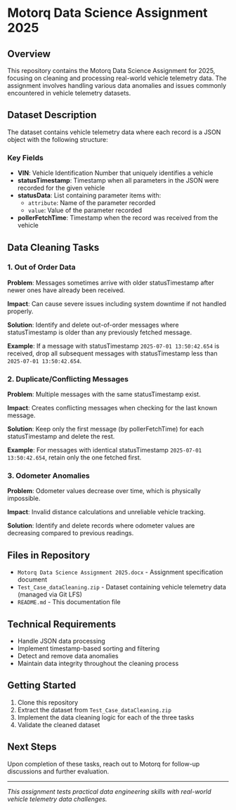 # Motorq Data Science Assignment 2025

## Overview
This repository contains the Motorq Data Science Assignment for 2025, focusing on cleaning and processing real-world vehicle telemetry data. The assignment involves handling various data anomalies and issues commonly encountered in vehicle telemetry datasets.

## Dataset Description
The dataset contains vehicle telemetry data where each record is a JSON object with the following structure:

### Key Fields
- **VIN**: Vehicle Identification Number that uniquely identifies a vehicle
- **statusTimestamp**: Timestamp when all parameters in the JSON were recorded for the given vehicle
- **statusData**: List containing parameter items with:
  - `attribute`: Name of the parameter recorded
  - `value`: Value of the parameter recorded
- **pollerFetchTime**: Timestamp when the record was received from the vehicle

## Data Cleaning Tasks

### 1. Out of Order Data
**Problem**: Messages sometimes arrive with older statusTimestamp after newer ones have already been received.

**Impact**: Can cause severe issues including system downtime if not handled properly.

**Solution**: Identify and delete out-of-order messages where statusTimestamp is older than any previously fetched message.

**Example**: If a message with statusTimestamp `2025-07-01 13:50:42.654` is received, drop all subsequent messages with statusTimestamp less than `2025-07-01 13:50:42.654`.

### 2. Duplicate/Conflicting Messages
**Problem**: Multiple messages with the same statusTimestamp exist.

**Impact**: Creates conflicting messages when checking for the last known message.

**Solution**: Keep only the first message (by pollerFetchTime) for each statusTimestamp and delete the rest.

**Example**: For messages with identical statusTimestamp `2025-07-01 13:50:42.654`, retain only the one fetched first.

### 3. Odometer Anomalies
**Problem**: Odometer values decrease over time, which is physically impossible.

**Impact**: Invalid distance calculations and unreliable vehicle tracking.

**Solution**: Identify and delete records where odometer values are decreasing compared to previous readings.

## Files in Repository
- `Motorq Data Science Assignment 2025.docx` - Assignment specification document
- `Test_Case_dataCleaning.zip` - Dataset containing vehicle telemetry data (managed via Git LFS)
- `README.md` - This documentation file

## Technical Requirements
- Handle JSON data processing
- Implement timestamp-based sorting and filtering
- Detect and remove data anomalies
- Maintain data integrity throughout the cleaning process

## Getting Started
1. Clone this repository
2. Extract the dataset from `Test_Case_dataCleaning.zip`
3. Implement the data cleaning logic for each of the three tasks
4. Validate the cleaned dataset

## Next Steps
Upon completion of these tasks, reach out to Motorq for follow-up discussions and further evaluation.

---
*This assignment tests practical data engineering skills with real-world vehicle telemetry data challenges.*
